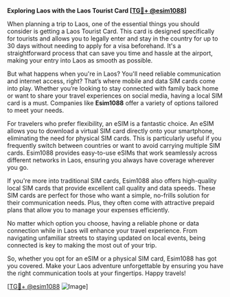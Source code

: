 **Exploring Laos with the Laos Tourist Card [[TG💪+ @esim1088](https://t.me/s/esim1088)]**

When planning a trip to Laos, one of the essential things you should consider is getting a Laos Tourist Card. This card is designed specifically for tourists and allows you to legally enter and stay in the country for up to 30 days without needing to apply for a visa beforehand. It's a straightforward process that can save you time and hassle at the airport, making your entry into Laos as smooth as possible.

But what happens when you're in Laos? You'll need reliable communication and internet access, right? That’s where mobile and data SIM cards come into play. Whether you’re looking to stay connected with family back home or want to share your travel experiences on social media, having a local SIM card is a must. Companies like **Esim1088** offer a variety of options tailored to meet your needs.

For travelers who prefer flexibility, an eSIM is a fantastic choice. An eSIM allows you to download a virtual SIM card directly onto your smartphone, eliminating the need for physical SIM cards. This is particularly useful if you frequently switch between countries or want to avoid carrying multiple SIM cards. Esim1088 provides easy-to-use eSIMs that work seamlessly across different networks in Laos, ensuring you always have coverage wherever you go.

If you're more into traditional SIM cards, Esim1088 also offers high-quality local SIM cards that provide excellent call quality and data speeds. These SIM cards are perfect for those who want a simple, no-frills solution for their communication needs. Plus, they often come with attractive prepaid plans that allow you to manage your expenses efficiently.

No matter which option you choose, having a reliable phone or data connection while in Laos will enhance your travel experience. From navigating unfamiliar streets to staying updated on local events, being connected is key to making the most out of your trip.

So, whether you opt for an eSIM or a physical SIM card, Esim1088 has got you covered. Make your Laos adventure unforgettable by ensuring you have the right communication tools at your fingertips. Happy travels!

[[TG💪+ @esim1088](https://t.me/s/esim1088) ![Image](https://i.postimg.cc/Y0z9fWf4/image.png)]